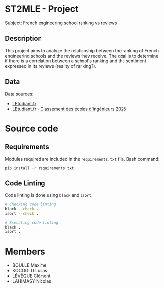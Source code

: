 # ST2MLE - Project
Subject: French engineering school ranking vs reviews

## Description
This project aims to analyze the relationship between the ranking of French engineering schools and the reviews they receive. The goal is to determine if there is a correlation between a school's ranking and the sentiment expressed in its reviews (reality of ranking?).

##  Data
Data sources:
- [LEtudiant.fr](https://www.letudiant.fr/)
- [LEtudiant.fr - Classement des écoles d'ingénieurs 2025](https://www.letudiant.fr/classements/classement-des-ecoles-d-ingenieurs.html)

# Source code
## Requirements
Modules required are included in the `requirements.txt` file. Bash command:
```bash
pip install -r requirements.txt
```

## Code Linting

Code linting is done using `black` and `isort`.
```bash
# Checking code linting
black --check .
isort --check .

# Executing code linting
black .
isort .
```

# Members
- BOULLE Maxime
- KOCOGLU Lucas
- LÉVÊQUE Clément
- LAHIMASY Nicolas
